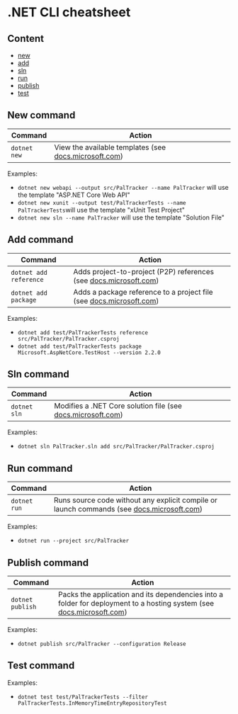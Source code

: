 # .NET CLI cheatsheet

## Content

- [new](#new-command)
- [add](#add-command)
- [sln](#sln-command)
- [run](#run-command)
- [publish](#publish-command)
- [test](#test-command)

## New command

| Command | Action |
| - | - |
| `dotnet new` | View the available templates (see [docs.microsoft.com](https://docs.microsoft.com/en-us/dotnet/core/tools/dotnet-new)) |

Examples:

- `dotnet new webapi --output src/PalTracker --name PalTracker` will use the template "ASP.NET Core Web API"
- `dotnet new xunit --output test/PalTrackerTests --name PalTrackerTests`will use the template "xUnit Test Project"
- `dotnet new sln --name PalTracker` will use the template "Solution File"

## Add command

| Command | Action |
| - | - |
| `dotnet add reference` | Adds project-to-project (P2P) references (see [docs.microsoft.com](https://docs.microsoft.com/en-us/dotnet/core/tools/dotnet-add-reference)) |
| `dotnet add package` | Adds a package reference to a project file (see [docs.microsoft.com](https://docs.microsoft.com/en-us/dotnet/core/tools/dotnet-add-package)) |

Examples:

- `dotnet add test/PalTrackerTests reference src/PalTracker/PalTracker.csproj`
- `dotnet add test/PalTrackerTests package Microsoft.AspNetCore.TestHost --version 2.2.0`

## Sln command

| Command | Action |
| - | - |
| `dotnet sln` | Modifies a .NET Core solution file (see [docs.microsoft.com](https://docs.microsoft.com/en-us/dotnet/core/tools/dotnet-sln)) |

Examples:

- `dotnet sln PalTracker.sln add src/PalTracker/PalTracker.csproj`

## Run command

| Command | Action |
| - | - |
| `dotnet run` | Runs source code without any explicit compile or launch commands (see [docs.microsoft.com](https://docs.microsoft.com/en-us/dotnet/core/tools/dotnet-run)) |

Examples:

- `dotnet run --project src/PalTracker`

## Publish command

| Command | Action |
| - | - |
| `dotnet publish` | Packs the application and its dependencies into a folder for deployment to a hosting system (see [docs.microsoft.com](https://docs.microsoft.com/en-us/dotnet/core/tools/dotnet-publish)) |

Examples:

- `dotnet publish src/PalTracker --configuration Release`

## Test command

Examples:

- `dotnet test test/PalTrackerTests --filter PalTrackerTests.InMemoryTimeEntryRepositoryTest`
